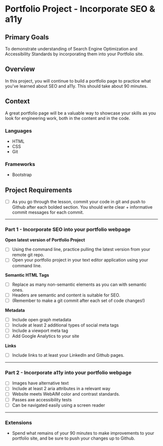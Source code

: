 # Portfolio Project - Incorporate SEO & a11y

## Primary Goals
To demonstrate understanding of Search Engine Optimization and Accessibility Standards by incorporating them into your Portfolio site.

## Overview
In this project, you will continue to build a portfolio page to practice what you've learned about SEO and a11y. This should take about 90 minutes.

## Context
A great portfolio page will be a valuable way to showcase your skills as you look for engineering work, both in the content and in the code.

### Languages
- HTML
- CSS
- Git

### Frameworks
- Bootstrap

## Project Requirements

- [ ] As you go through the lesson, commit your code in git and push to Github after each bolded section. You should write clear + informative commit messages for each commit.

-----

### Part 1 - Incorporate SEO into your portfolio webpage

**Open latest version of Portfolio Project**
- [ ] Using the command line, practice pulling the latest version from your remote git repo.
- [ ] Open your portfolio project in your text editor application using your command line.

**Semantic HTML Tags**  
- [ ] Replace as many non-semantic elements as you can with semantic ones.
- [ ] Headers are semantic and content is suitable for SEO.
- [ ] (Remember to make a git commit after each set of code changes!)

**Metadata**  
- [ ] Include open graph metadata
- [ ] Include at least 2 additional types of social meta tags
- [ ] Include a viewport meta tag
- [ ] Add Google Analytics to your site

**Links**  
- [ ] Include links to at least your LinkedIn and Github pages.

-----

### Part 2 - Incorporate a11y into your portfolio webpage
- [ ] Images have alternative text
- [ ] Include at least 2 aria attributes in a relevant way
- [ ] Website meets WebAIM color and contrast standards.
- [ ] Passes axe accessibility tests
- [ ] Can be navigated easily using a screen reader

-----

### Extensions
- Spend what remains of your 90 minutes to make improvements to your portfolio site, and be sure to push your changes up to Github.
